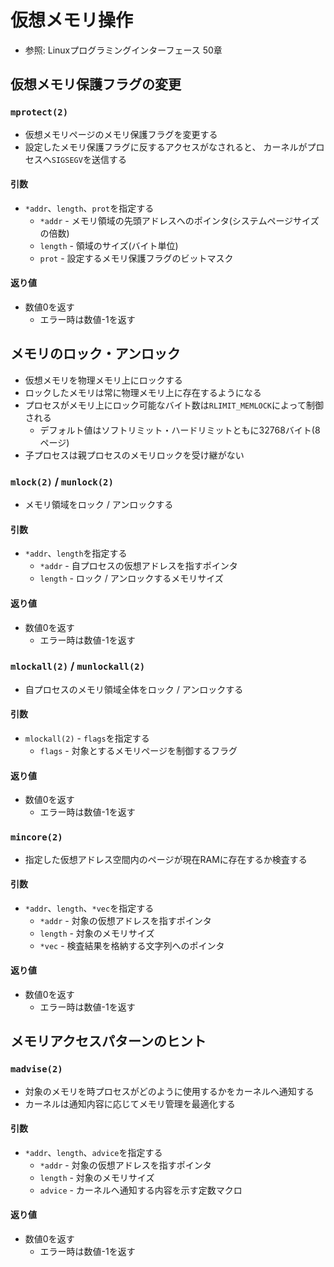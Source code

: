 # 仮想メモリ操作
- 参照: Linuxプログラミングインターフェース 50章

## 仮想メモリ保護フラグの変更
### `mprotect(2)`
- 仮想メモリページのメモリ保護フラグを変更する
- 設定したメモリ保護フラグに反するアクセスがなされると、
  カーネルがプロセスへ`SIGSEGV`を送信する

#### 引数
- `*addr`、`length`、`prot`を指定する
  - `*addr` - メモリ領域の先頭アドレスへのポインタ(システムページサイズの倍数)
  - `length` - 領域のサイズ(バイト単位)
  - `prot` - 設定するメモリ保護フラグのビットマスク

#### 返り値
- 数値0を返す
  - エラー時は数値-1を返す

## メモリのロック・アンロック
- 仮想メモリを物理メモリ上にロックする
- ロックしたメモリは常に物理メモリ上に存在するようになる
- プロセスがメモリ上にロック可能なバイト数は`RLIMIT_MEMLOCK`によって制御される
  - デフォルト値はソフトリミット・ハードリミットともに32768バイト(8ページ)
- 子プロセスは親プロセスのメモリロックを受け継がない

### `mlock(2)` / `munlock(2)`
- メモリ領域をロック / アンロックする

#### 引数
- `*addr`、`length`を指定する
  - `*addr` - 自プロセスの仮想アドレスを指すポインタ
  - `length` - ロック / アンロックするメモリサイズ

#### 返り値
- 数値0を返す
  - エラー時は数値-1を返す

### `mlockall(2)` / `munlockall(2)`
- 自プロセスのメモリ領域全体をロック / アンロックする

#### 引数
- `mlockall(2)` - `flags`を指定する
  - `flags` - 対象とするメモリページを制御するフラグ

#### 返り値
- 数値0を返す
  - エラー時は数値-1を返す

### `mincore(2)`
- 指定した仮想アドレス空間内のページが現在RAMに存在するか検査する

#### 引数
- `*addr`、`length`、`*vec`を指定する
  - `*addr` - 対象の仮想アドレスを指すポインタ
  - `length` - 対象のメモリサイズ
  - `*vec` - 検査結果を格納する文字列へのポインタ

#### 返り値
- 数値0を返す
  - エラー時は数値-1を返す

## メモリアクセスパターンのヒント
### `madvise(2)`
- 対象のメモリを時プロセスがどのように使用するかをカーネルへ通知する
- カーネルは通知内容に応じてメモリ管理を最適化する

#### 引数
- `*addr`、`length`、`advice`を指定する
  - `*addr` - 対象の仮想アドレスを指すポインタ
  - `length` - 対象のメモリサイズ
  - `advice` - カーネルへ通知する内容を示す定数マクロ

#### 返り値
- 数値0を返す
  - エラー時は数値-1を返す
